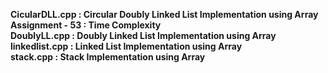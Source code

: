 <b>CicularDLL.cpp   :  Circular Doubly Linked List Implementation using Array</b><br>
<b>Assignment - 53  :  Time Complexity</b><br>
<b>DoublyLL.cpp     :  Doubly Linked List Implementation using Array</b><br>
<b>linkedlist.cpp   :  Linked List Implementation using Array</b><br>
<b>stack.cpp        :  Stack Implementation using Array</b><br>
